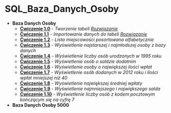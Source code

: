 # SQL_Baza_Danych_Osoby
* **Baza Danych Osoby**
  * **[Ćwiczenie 1.0](https://drive.google.com/file/d/1ZKg9u0ZVxvd9u4V7TJZnDVd29veKepdX/view?usp=sharing)**  _- Tworzenie tabeli_ _[Rozwiązanie](https://drive.google.com/file/d/1eMh32v-wkt0PyBftkOt0QzWPzSEd90ox/view?usp=sharing)_
  * **[Ćwiczenie 1.1](https://drive.google.com/file/d/1ygpXKQuQ62UHDpx0EBDAcg3bx6gIgC5J/view?usp=sharing)**  _- Importowanie danych do tabeli_ _[Rozwiązanie](https://drive.google.com/file/d/1uRguN7HkJ8oxQNIJ2Wlkw21rWLdXYDk0/view?usp=sharing)_
  * **[Ćwiczenie 1.2]()**  _- Lista miejscowości posortowana alfabetycznie_
  * **[Ćwiczenie 1.3]()**  _- Wyświetlenie najstarszej i najmłodszej osoby z bazy danych_
  * **[Ćwiczenie 1.4]()**  _- Wyświetlenie liczby osób urodzonych w 1995 roku_
  * **[Ćwiczenie 1.5]()**  _- Wyświetlenie osób o saldzie dodatnim_
  * **[Ćwiczenie 1.6]()**  _- Wyświetlenie osoby o największej ilości wpłat_
  * **[Ćwiczenie 1.7]()**  _- Wyświetlenie osób dodanych w 2012 roku i ilości wpłat mniejszej niż 40_
  * **[Ćwiczenie 1.8]()**  _- Wyświetlenie największej średniej wpłaty_
  * **[Ćwiczenie 1.9]()**  _- Wyświetlenie najmniejszego i największego salda_
  * **[Ćwiczenie 1.10]()** _- Wyświetlenie liczby osób z kodem pocztowym kończącym się na cyfrę 7_ 
* **Baza Danych Osoby 5000**
